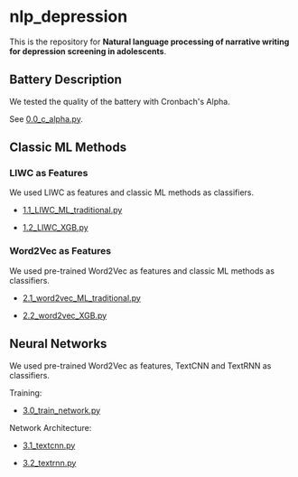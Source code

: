 # nlp_depression

This is the repository for **Natural language processing of narrative writing for depression screening in adolescents**.

## Battery Description

We tested the quality of the battery with Cronbach's Alpha.

See [0.0_c_alpha.py](https://github.com/Anmin-Yang/nlp_depression/blob/main/0.0_c_alpha.py).

## Classic ML Methods

### LIWC as Features

We used LIWC as features and classic ML methods as classifiers.

- [1.1_LIWC_ML_traditional.py](https://github.com/Anmin-Yang/nlp_depression/blob/main/1.1_LIWC_ML_traditional.py)

- [1.2_LIWC_XGB.py](https://github.com/Anmin-Yang/nlp_depression/blob/main/1.2_LIWC_XGB.py)

### Word2Vec as Features

We used pre-trained Word2Vec as features and classic ML methods as classifiers.

- [2.1_word2vec_ML_traditional.py](https://github.com/Anmin-Yang/nlp_depression/blob/main/2.1_word2vec_ML_traditional.py)

- [2.2_word2vec_XGB.py](https://github.com/Anmin-Yang/nlp_depression/blob/main/2.2_word2vec_XGB.py)

## Neural Networks

We used pre-trained Word2Vec as features, TextCNN and TextRNN as classifiers. 

Training:

- [3.0_train_network.py](https://github.com/Anmin-Yang/nlp_depression/blob/main/3.0_train_network.py)

Network Architecture:

- [3.1_textcnn.py](https://github.com/Anmin-Yang/nlp_depression/blob/main/3.1_textcnn.py)

- [3.2_textrnn.py](https://github.com/Anmin-Yang/nlp_depression/blob/main/3.2_textrnn.py)